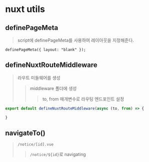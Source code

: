 # nuxt utils

## definePageMeta

> script에 definePageMeta를 사용하여 레이아웃을 지정해준다.

```
definePageMeta({ layout: "blank" });
```

## defineNuxtRouteMiddleware

> 라우트 미들웨어를 생성
>
> > middleware 폴더에 생성
> >
> > > to, from 매개변수로 라우팅 엔드포인트 설정

```ts
export default defineNuxtRouteMiddleware(async (to, from) => {

}
```

## navigateTo()

> `/notice/[id].vue`
>
> > `/notice/${id}`로 navigating
